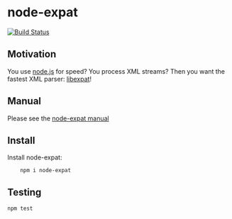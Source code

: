 # node-expat 

[![Build Status](https://travis-ci.org/node-xmpp/node-expat.png)](https://travis-ci.org/node-xmpp/node-expat)

## Motivation 

You use [node.js](http://github.com/ry/node) for speed? You process
XML streams? Then you want the fastest XML parser: [libexpat](http://expat.sourceforge.net/)!

## Manual

Please see the [node-expat manual](http://node-xmpp.org/doc/expat.html)

## Install 

Install node-expat:

```
    npm i node-expat
```

## Testing

```
npm test
```

